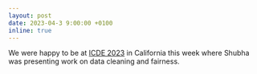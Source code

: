 ```yaml
---
layout: post
date: 2023-04-3 9:00:00 +0100
inline: true
---
```


We were happy to be at [ICDE 2023](https://icde2023.ics.uci.edu/papers-special-track/) in California this week where Shubha was presenting work on data cleaning and fairness. 